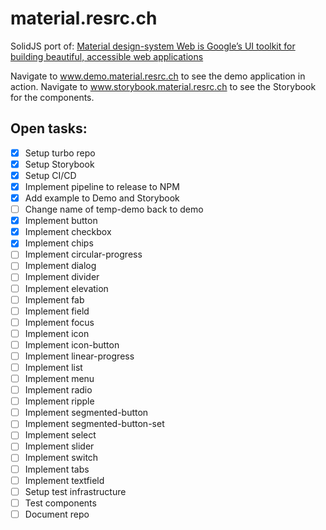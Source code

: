 # material.resrc.ch

SolidJS port of: [Material design-system Web is Google’s UI toolkit for building beautiful, accessible web applications](https://github.com/material-components/material-web)

Navigate to www.demo.material.resrc.ch to see the demo application in action.
Navigate to www.storybook.material.resrc.ch to see the Storybook for the components.

## Open tasks:

- [x] Setup turbo repo
- [x] Setup Storybook
- [x] Setup CI/CD
- [x] Implement pipeline to release to NPM
- [x] Add example to Demo and Storybook
- [ ] Change name of temp-demo back to demo
- [x] Implement button
- [x] Implement checkbox
- [x] Implement chips
- [ ] Implement circular-progress
- [ ] Implement dialog
- [ ] Implement divider
- [ ] Implement elevation
- [ ] Implement fab
- [ ] Implement field
- [ ] Implement focus
- [ ] Implement icon
- [ ] Implement icon-button
- [ ] Implement linear-progress
- [ ] Implement list
- [ ] Implement menu
- [ ] Implement radio
- [ ] Implement ripple
- [ ] Implement segmented-button
- [ ] Implement segmented-button-set
- [ ] Implement select
- [ ] Implement slider
- [ ] Implement switch
- [ ] Implement tabs
- [ ] Implement textfield
- [ ] Setup test infrastructure
- [ ] Test components
- [ ] Document repo
